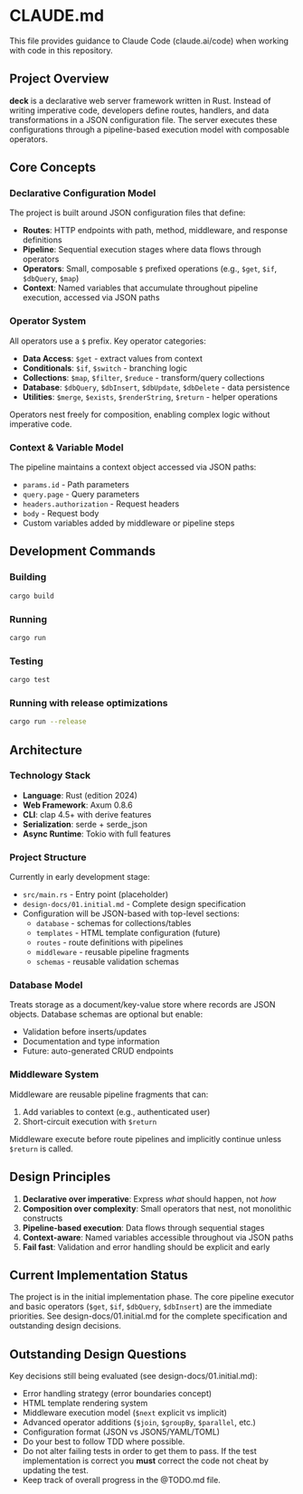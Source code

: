 # CLAUDE.md

This file provides guidance to Claude Code (claude.ai/code) when working with code in this repository.

## Project Overview

**deck** is a declarative web server framework written in Rust. Instead of writing imperative code, developers define routes, handlers, and data transformations in a JSON configuration file. The server executes these configurations through a pipeline-based execution model with composable operators.

## Core Concepts

### Declarative Configuration Model
The project is built around JSON configuration files that define:
- **Routes**: HTTP endpoints with path, method, middleware, and response definitions
- **Pipeline**: Sequential execution stages where data flows through operators
- **Operators**: Small, composable `$` prefixed operations (e.g., `$get`, `$if`, `$dbQuery`, `$map`)
- **Context**: Named variables that accumulate throughout pipeline execution, accessed via JSON paths

### Operator System
All operators use a `$` prefix. Key operator categories:
- **Data Access**: `$get` - extract values from context
- **Conditionals**: `$if`, `$switch` - branching logic
- **Collections**: `$map`, `$filter`, `$reduce` - transform/query collections
- **Database**: `$dbQuery`, `$dbInsert`, `$dbUpdate`, `$dbDelete` - data persistence
- **Utilities**: `$merge`, `$exists`, `$renderString`, `$return` - helper operations

Operators nest freely for composition, enabling complex logic without imperative code.

### Context & Variable Model
The pipeline maintains a context object accessed via JSON paths:
- `params.id` - Path parameters
- `query.page` - Query parameters
- `headers.authorization` - Request headers
- `body` - Request body
- Custom variables added by middleware or pipeline steps

## Development Commands

### Building
```bash
cargo build
```

### Running
```bash
cargo run
```

### Testing
```bash
cargo test
```

### Running with release optimizations
```bash
cargo run --release
```

## Architecture

### Technology Stack
- **Language**: Rust (edition 2024)
- **Web Framework**: Axum 0.8.6
- **CLI**: clap 4.5+ with derive features
- **Serialization**: serde + serde_json
- **Async Runtime**: Tokio with full features

### Project Structure
Currently in early development stage:
- `src/main.rs` - Entry point (placeholder)
- `design-docs/01.initial.md` - Complete design specification
- Configuration will be JSON-based with top-level sections:
  - `database` - schemas for collections/tables
  - `templates` - HTML template configuration (future)
  - `routes` - route definitions with pipelines
  - `middleware` - reusable pipeline fragments
  - `schemas` - reusable validation schemas

### Database Model
Treats storage as a document/key-value store where records are JSON objects. Database schemas are optional but enable:
- Validation before inserts/updates
- Documentation and type information
- Future: auto-generated CRUD endpoints

### Middleware System
Middleware are reusable pipeline fragments that can:
1. Add variables to context (e.g., authenticated user)
2. Short-circuit execution with `$return`

Middleware execute before route pipelines and implicitly continue unless `$return` is called.

## Design Principles

1. **Declarative over imperative**: Express *what* should happen, not *how*
2. **Composition over complexity**: Small operators that nest, not monolithic constructs
3. **Pipeline-based execution**: Data flows through sequential stages
4. **Context-aware**: Named variables accessible throughout via JSON paths
5. **Fail fast**: Validation and error handling should be explicit and early

## Current Implementation Status

The project is in the initial implementation phase. The core pipeline executor and basic operators (`$get`, `$if`, `$dbQuery`, `$dbInsert`) are the immediate priorities. See design-docs/01.initial.md for the complete specification and outstanding design decisions.

## Outstanding Design Questions

Key decisions still being evaluated (see design-docs/01.initial.md):
- Error handling strategy (error boundaries concept)
- HTML template rendering system
- Middleware execution model (`$next` explicit vs implicit)
- Advanced operator additions (`$join`, `$groupBy`, `$parallel`, etc.)
- Configuration format (JSON vs JSON5/YAML/TOML)
- Do your best to follow TDD where possible.
- Do not alter failing tests in order to get them to pass. If the test implementation is correct you **must** correct the code not cheat by updating the test.
- Keep track of overall progress in the @TODO.md file.